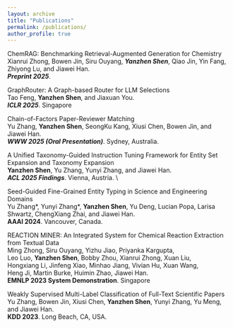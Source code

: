 ```yaml
---
layout: archive
title: "Publications"
permalink: /publications/
author_profile: true
---
```


ChemRAG: Benchmarking Retrieval-Augmented Generation for Chemistry \
Xianrui Zhong, Bowen Jin, Siru Ouyang, ***Yanzhen Shen***, Qiao Jin, Yin Fang, Zhiyong Lu, and Jiawei Han. \
***Preprint 2025***.

GraphRouter: A Graph-based Router for LLM Selections  \
Tao Feng, **Yanzhen Shen**, and Jiaxuan You.  \
***ICLR 2025***. Singapore

Chain-of-Factors Paper-Reviewer Matching \
Yu Zhang, **Yanzhen Shen**, SeongKu Kang, Xiusi Chen, Bowen Jin, and Jiawei Han. \
***WWW 2025 (Oral Presentation)***. Sydney, Australia. 

A Unified Taxonomy-Guided Instruction Tuning Framework for Entity Set Expansion and Taxonomy Expansion \
**Yanzhen Shen**, Yu Zhang, Yunyi Zhang, and Jiawei Han. \
***ACL 2025 Findings***. Vienna, Austria. \

Seed-Guided Fine-Grained Entity Typing in Science and Engineering Domains \
Yu Zhang\*, Yunyi Zhang\*, **Yanzhen Shen**, Yu Deng, Lucian Popa, Larisa Shwartz, ChengXiang Zhai, and Jiawei Han.     
**AAAI 2024**. Vancouver, Canada.

REACTION MINER: An Integrated System for Chemical Reaction Extraction from Textual Data \
Ming Zhong, Siru Ouyang, Yizhu Jiao, Priyanka Kargupta, \
Leo Luo, **Yanzhen Shen**, Bobby Zhou, Xianrui Zhong, Xuan Liu, \
Hongxiang Li, Jinfeng Xiao, Minhao Jiang, Vivian Hu, Xuan Wang, \
Heng Ji, Martin Burke, Huimin Zhao, Jiawei Han. \
**EMNLP 2023 System Demonstration**. Singapore

Weakly Supervised Multi-Label Classification of Full-Text Scientific Papers \
Yu Zhang, Bowen Jin, Xiusi Chen, **Yanzhen Shen**, Yunyi Zhang, Yu Meng, and Jiawei Han. \
**KDD 2023**. Long Beach, CA, USA.

